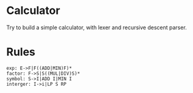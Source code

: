 # Calculator
Try to build a simple calculator, with lexer and recursive descent parser.


# Rules
```
exp: E->F|F((ADD|MIN)F)*
factor: F->S|S((MUL|DIV)S)*
symbol: S->I|ADD I|MIN I
interger: I->i|LP S RP
```
